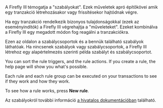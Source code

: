 A Firefly III témogatja a "szabályokat". Ezek műveletek apró építőkövei amik egy tranzakció létrehozásakor vagy frissítésekor hajtódnak végre.

Ha egy tranzakció rendelkezik bizonyos tulajdonságokkal (ezek az eseményindítók) a Firefly III végrehajtja a "műveleteket". Ezeket kombinálva a Firefly III egy megadott módon fog reagálni a tranzakciókra.

Ezen az oldalon a szabálycsoportok és a bennük található szabályok láthatóak. Ha nincsenek szabályok vagy szabálycsoportok, a Firefly III létrehoz egy alapértelmezés szerinti példa szabályt és szabálycsoportot.

You can sort the rule triggers, and the rule actions. If you create a rule, the help page will show you what's possible.

Each rule and each rule group can be executed on your transactions to see if they work and how they work.

To see how a rule works, press **New rule**.

Az szabályokról további információ [a hivatalos dokumentációban](https://firefly-iii.readthedocs.io/en/latest/advanced/rules.html) található.